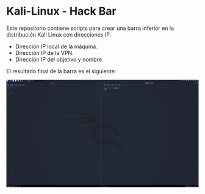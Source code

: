 # Kali-Linux - Hack Bar
Este repositorio contiene scripts para crear una barra inferior en la distribución Kali Linux con direcciones IP.
* Dirección IP local de la máquina.
* Dirección IP de la VPN.
* Dirección IP del objetivo y nombre.

El resultado final de la barra es el siguiente:

![Ejemplo](https://raw.githubusercontent.com/blogNetting/Kali-Linux_Hack_Bar/main/images/bar.png)
